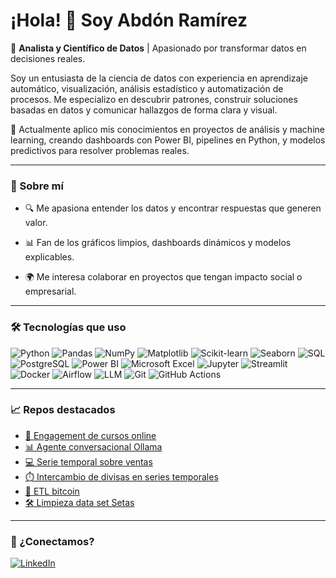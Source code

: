 # ¡Hola! 👋 Soy Abdón Ramírez

🎯 **Analista y Científico de Datos** | Apasionado por transformar datos en decisiones reales.

Soy un entusiasta de la ciencia de datos con experiencia en aprendizaje automático, visualización, análisis estadístico y automatización de procesos. Me especializo en descubrir patrones, construir soluciones basadas en datos y comunicar hallazgos de forma clara y visual.

🚀 Actualmente aplico mis conocimientos en proyectos de análisis y machine learning, creando dashboards con Power BI, pipelines en Python, y modelos predictivos para resolver problemas reales.

---

### 🧠 Sobre mí

- 🔍 Me apasiona entender los datos y encontrar respuestas que generen valor.
- 📊 Fan de los gráficos limpios, dashboards dinámicos y modelos explicables.

- 🌍 Me interesa colaborar en proyectos que tengan impacto social o empresarial.

---

### 🛠️ Tecnologías que uso

![Python](https://img.shields.io/badge/-Python-3776AB?style=flat&logo=python&logoColor=white)
![Pandas](https://img.shields.io/badge/-Pandas-150458?style=flat&logo=pandas&logoColor=white)
![NumPy](https://img.shields.io/badge/-NumPy-013243?style=flat&logo=numpy&logoColor=white)
![Matplotlib](https://img.shields.io/badge/-Matplotlib-11557C?style=flat)
![Scikit-learn](https://img.shields.io/badge/-Scikit--learn-F7931E?style=flat&logo=scikitlearn&logoColor=white)
![Seaborn](https://img.shields.io/badge/-Seaborn-46B4A8?style=flat)
![SQL](https://img.shields.io/badge/-SQL-4479A1?style=flat&logo=postgresql&logoColor=white)
![PostgreSQL](https://img.shields.io/badge/-PostgreSQL-4169E1?style=flat&logo=postgresql&logoColor=white)
![Power BI](https://img.shields.io/badge/-PowerBI-F2C811?style=flat&logo=powerbi&logoColor=black)
![Microsoft Excel](https://img.shields.io/badge/-Excel-217346?style=flat&logo=microsoftexcel&logoColor=white)
![Jupyter](https://img.shields.io/badge/-Jupyter-F37626?style=flat&logo=jupyter&logoColor=white)
![Streamlit](https://img.shields.io/badge/-Streamlit-FF4B4B?style=flat&logo=streamlit&logoColor=white)
![Docker](https://img.shields.io/badge/-Docker-2496ED?style=flat&logo=docker&logoColor=white)
![Airflow](https://img.shields.io/badge/-Airflow-017CEE?style=flat&logo=apacheairflow&logoColor=white)
![LLM](https://img.shields.io/badge/-LLM-8A2BE2?style=flat&logo=openai&logoColor=white)
![Git](https://img.shields.io/badge/-Git-F05032?style=flat&logo=git&logoColor=white)
![GitHub Actions](https://img.shields.io/badge/-GitHub%20Actions-2088FF?style=flat&logo=githubactions&logoColor=white)

---

### 📈 Repos destacados

- [🛫 Engagement de cursos online](https://github.com/abdonrb/Course-engagement)
- [📊 Agente conversacional Ollama](https://github.com/abdonrb/LLM_Desafio)
- [💻 Serie temporal sobre ventas](https://github.com/abdonrb/proyecto-ml)
- [⏱️ Intercambio de divisas en series temporales](https://github.com/abdonrb/Time_series_currency-exchange)
- [🚀 ETL bitcoin](https://github.com/abdonrb/ETL_Bitcoin)
- [🛠️ Limpieza data set Setas ](https://github.com/abdonrb/Proyecto_setas)

---

### 🤝 ¿Conectamos?

[![LinkedIn](https://img.shields.io/badge/-LinkedIn-0A66C2?style=flat&logo=linkedin&logoColor=white)](https://www.linkedin.com/in/tu-perfil-linkedin)
